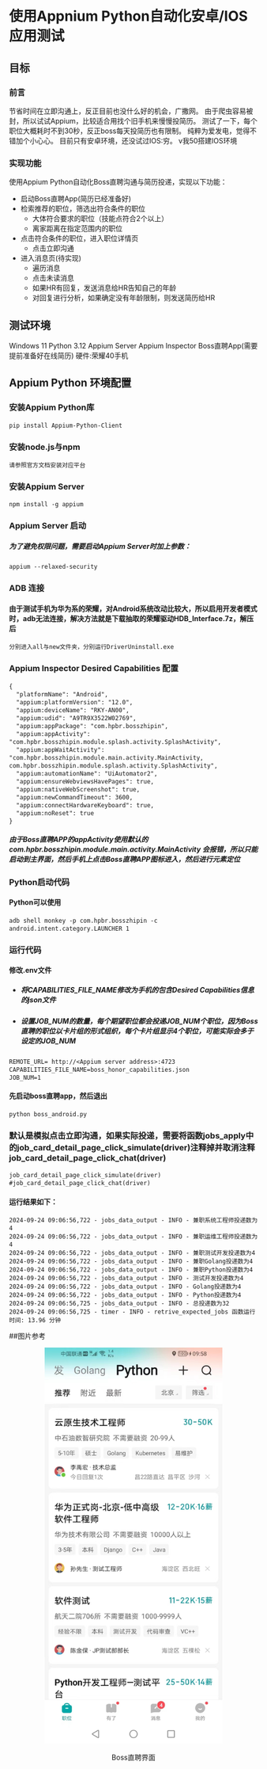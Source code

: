 # 使用Appnium Python自动化安卓/IOS应用测试
## 目标
### 前言

节省时间在立即沟通上，反正目前也没什么好的机会，广撒网。
由于爬虫容易被封，所以试试Appium，比较适合用找个旧手机来慢慢投简历。
测试了一下，每个职位大概耗时不到30秒，反正boss每天投简历也有限制。
纯粹为爱发电，觉得不错加个小心心。
目前只有安卓环境，还没试过IOS:穷。
v我50搭建IOS环境
### 实现功能
使用Appium Python自动化Boss直聘沟通与简历投递，实现以下功能：
  - 启动Boss直聘App(简历已经准备好)
  - 检索推荐的职位，筛选出符合条件的职位
    - 大体符合要求的职位（技能点符合2个以上）
    - 离家距离在指定范围内的职位 
  - 点击符合条件的职位，进入职位详情页
    - 点击立即沟通
  - 进入消息页(待实现)
    - 遍历消息
    - 点击未读消息
    - 如果HR有回复，发送消息给HR告知自己的年龄
    - 对回复进行分析，如果确定没有年龄限制，则发送简历给HR

## 测试环境
Windows 11
Python 3.12
Appium Server
Appium Inspector
Boss直聘App(需要提前准备好在线简历)
硬件:荣耀40手机

## Appium Python 环境配置
### 安装Appium Python库
```
pip install Appium-Python-Client
```
### 安装node.js与npm

```
请参照官方文档安装对应平台
```
### 安装Appium Server
```
npm install -g appium
```
### Appium Server 启动
##### 为了避免权限问题，需要启动Appium Server时加上参数：
```
appium --relaxed-security
```
### ADB 连接

#### 由于测试手机为华为系的荣耀，对Android系统改动比较大，所以启用开发者模式时，adb无法连接，解决方法就是下载抽取的荣耀驱动HDB_Interface.7z，解压后
```
分别进入all与new文件夹，分别运行DriverUninstall.exe
```

### Appium Inspector Desired Capabilities 配置
```
{
  "platformName": "Android",
  "appium:platformVersion": "12.0",
  "appium:deviceName": "RKY-AN00",
  "appium:udid": "A9TR9X3522W02769",
  "appium:appPackage": "com.hpbr.bosszhipin",
  "appium:appActivity": "com.hpbr.bosszhipin.module.splash.activity.SplashActivity",
  "appium:appWaitActivity": "com.hpbr.bosszhipin.module.main.activity.MainActivity, com.hpbr.bosszhipin.module.splash.activity.SplashActivity",
  "appium:automationName": "UiAutomator2",
  "appium:ensureWebviewsHavePages": true,
  "appium:nativeWebScreenshot": true,
  "appium:newCommandTimeout": 3600,
  "appium:connectHardwareKeyboard": true,
  "appium:noReset": true
}
```
##### 由于Boss直聘APP的appActivity使用默认的com.hpbr.bosszhipin.module.main.activity.MainActivity 会报错，所以只能启动到主界面，然后手机上点击Boss直聘APP图标进入，然后进行元素定位

### Python启动代码
#### Python可以使用
```
adb shell monkey -p com.hpbr.bosszhipin -c android.intent.category.LAUNCHER 1
```

### 运行代码
#### 修改.env文件
  - ##### 将CAPABILITIES_FILE_NAME修改为手机的包含Desired Capabilities信息的json文件
  - ##### 设置JOB_NUM的数量，每个期望职位都会投递JOB_NUM个职位，因为Boss直聘的职位以卡片组的形式组织，每个卡片组显示4个职位，可能实际会多于设定的JOB_NUM

```
REMOTE_URL= http://<Appium server address>:4723
CAPABILITIES_FILE_NAME=boss_honor_capabilities.json
JOB_NUM=1
```
#### 先启动boss直聘app，然后退出
```
python boss_android.py
```

### 默认是模拟点击立即沟通，如果实际投递，需要将函数jobs_apply中的job_card_detail_page_click_simulate(driver)注释掉并取消注释job_card_detail_page_click_chat(driver)

```
job_card_detail_page_click_simulate(driver)
#job_card_detail_page_click_chat(driver)
```

#### 运行结果如下：
```
2024-09-24 09:06:56,722 - jobs_data_output - INFO - 兼职系统工程师投递数为4
2024-09-24 09:06:56,722 - jobs_data_output - INFO - 兼职运维工程师投递数为4
2024-09-24 09:06:56,722 - jobs_data_output - INFO - 兼职测试开发投递数为4
2024-09-24 09:06:56,722 - jobs_data_output - INFO - 兼职Golang投递数为4
2024-09-24 09:06:56,722 - jobs_data_output - INFO - 兼职Python投递数为4
2024-09-24 09:06:56,722 - jobs_data_output - INFO - 测试开发投递数为4
2024-09-24 09:06:56,722 - jobs_data_output - INFO - Golang投递数为4
2024-09-24 09:06:56,722 - jobs_data_output - INFO - Python投递数为4
2024-09-24 09:06:56,725 - jobs_data_output - INFO - 总投递数为32
2024-09-24 09:06:56,725 - timer - INFO - retrive_expected_jobs 函数运行时间: 13.96 分钟
```

##图片参考

<div style="text-align: center;">
    <img src="screen_shots/20240924100429.jpg" alt="Boss直聘界面" width="360" height="800">
    <p>Boss直聘界面</p>
</div>

